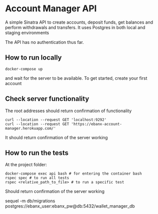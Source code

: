 # Account Manager API
A simple Sinatra API to create accounts, deposit funds, get balances and perform withdrawals and transfers. It
uses Postgres in both local and staging environments

The API has no authentication thus far.
## How to run locally
```
docker-compose up
```
and wait for the server to be available. To get started, create your first account
## Check server functionality
The root addresses should return confirmation of functionality
```
curl --location --request GET 'localhost:9292'
curl --location --request GET 'https://ebanx-account-manager.herokuapp.com/'
```
It should return confirmation of the server working
## How to run the tests
At the project folder:
```
docker-compose exec api bash # for entering the container bash
rspec spec # to run all tests
rspec <relative_path_to_file> # to run a specific test
```
Should return confirmation of the server working

sequel -m db/migrations postgres://ebanx_user:ebanx_pw@db:5432/wallet_manager_db